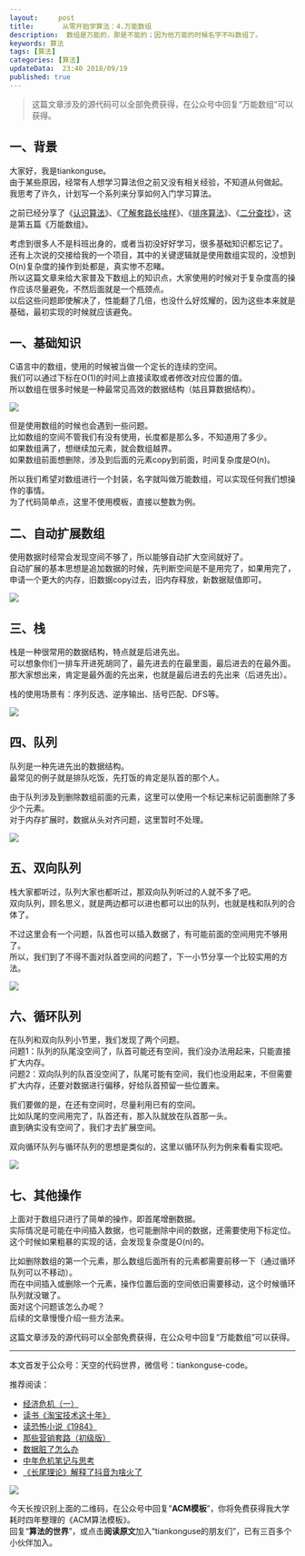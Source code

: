 ```yaml
---   
layout:     post  
title:       从零开始学算法：4.万能数组  
description:  数组是万能的，那是不能的；因为他万能的时候名字不叫数组了。   
keywords: 算法 
tags: [算法]  
categories: [算法]  
updateData:  23:40 2018/09/19   
published: true   
---  
```




> 这篇文章涉及的源代码可以全部免费获得，在公众号中回复“万能数组”可以获得。 


## 一、背景

大家好，我是tiankonguse。  
由于某些原因，经常有人想学习算法但之前又没有相关经验，不知道从何做起。
我思考了许久，计划写一个系列来分享如何入门学习算法。  


之前已经分享了《[认识算法](https://mp.weixin.qq.com/s/2CyGYZ5SFs-cLBHkxAhdyg)》、《[了解套路长啥样](https://mp.weixin.qq.com/s/OvX3H9_JmzjPA091ZqUegQ)》、《[排序算法](https://mp.weixin.qq.com/s/MSoXEzDSyxf3gVAt-2D1bw)》、《[二分查找](https://mp.weixin.qq.com/s/UQ7wU7qHd-YI4P4iCYAa3g)》，这是第五篇《万能数组》。  


考虑到很多人不是科班出身的，或者当初没好好学习，很多基础知识都忘记了。  
还有上次说的交接给我的一个项目，其中的关键逻辑就是使用数组实现的，没想到O(n)复杂度的操作到处都是，真实惨不忍睹。  
所以这篇文章来给大家普及下数组上的知识点，大家使用的时候对于复杂度高的操作应该尽量避免，不然后面就是一个瓶颈点。   
以后这些问题即使解决了，性能翻了几倍，也没什么好炫耀的，因为这些本来就是基础，最初实现的时候就应该避免。  


## 一、基础知识  


C语言中的数组，使用的时候被当做一个定长的连续的空间。  
我们可以通过下标在O(1)的时间上直接读取或者修改对应位置的值。  
所以数组在很多时候是一种最常见高效的数据结构（姑且算数据结构）。  


![](/images/2018/09/array-base.png)  


但是使用数组的时候也会遇到一些问题。  
比如数组的空间不管我们有没有使用，长度都是那么多，不知道用了多少。  
如果数组满了，想继续加元素，就会数组越界。  
如果数组前面想删除，涉及到后面的元素copy到前面，时间复杂度是O(n)。  


所以我们希望对数组进行一个封装，名字就叫做万能数组，可以实现任何我们想操作的事情。  
为了代码简单点，这里不使用模板，直接以整数为例。  


## 二、自动扩展数组  

使用数据时经常会发现空间不够了，所以能够自动扩大空间就好了。  
自动扩展的基本思想是追加数据的时候，先判断空间是不是用完了，如果用完了，申请一个更大的内存，旧数据copy过去，旧内存释放，新数据赋值即可。  


![](/images/2018/09/full-array.png)  


## 三、栈

栈是一种很常用的数据结构，特点就是后进先出。  
可以想象你们一排车开进死胡同了，最先进去的在最里面，最后进去的在最外面。  
那大家想出来，肯定是最外面的先出来，也就是最后进去的先出来（后进先出）。  


栈的使用场景有：序列反选、逆序输出、括号匹配、DFS等。  


![](/images/2018/09/full-stack.png)  


## 四、队列


队列是一种先进先出的数据结构。  
最常见的例子就是排队吃饭，先打饭的肯定是队首的那个人。  


由于队列涉及到删除数组前面的元素，这里可以使用一个标记来标记前面删除了多少个元素。  
对于内存扩展时，数据从头对齐问题，这里暂时不处理。  


![](/images/2018/09/full-queue.png)  


## 五、双向队列

栈大家都听过，队列大家也都听过，那双向队列听过的人就不多了吧。  
双向队列，顾名思义，就是两边都可以进也都可以出的队列，也就是栈和队列的合体了。  

不过这里会有一个问题，队首也可以插入数据了，有可能前面的空间用完不够用了。  
所以，我们到了不得不面对队首空间的问题了，下一小节分享一个比较实用的方法。  


![](/images/2018/09/double-queue.png)  


## 六、循环队列  

在队列和双向队列小节里，我们发现了两个问题。  
问题1：队列的队尾没空间了，队首可能还有空间，我们没办法用起来，只能直接扩大内存。  
问题2：双向队列的队首没空间了，队尾可能有空间，我们也没用起来，不但需要扩大内存，还要对数据进行偏移，好给队首预留一些位置来。  


我们要做的是，在还有空间时，尽量利用已有的空间。  
比如队尾的空间用完了，队首还有，那入队就放在队首那一头。  
直到确实没有空间了，我们才去扩展空间。    


双向循环队列与循环队列的思想是类似的，这里以循环队列为例来看看实现吧。  


![](/images/2018/09/loop-queue.png)  


## 七、其他操作

上面对于数组只进行了简单的操作，即首尾增删数据。  
实际情况是可能在中间插入数据，也可能删除中间的数据，还需要使用下标定位。  
这个时候如果粗暴的实现的话，会发现复杂度是O(n)的。  


比如删除数组的第一个元素，那么数组后面所有的元素都需要前移一下（通过循环队列可以不移动）。  
而在中间插入或删除一个元素，操作位置后面的空间依旧需要移动，这个时候循环队列就没辙了。  
面对这个问题该怎么办呢？  
后续的文章慢慢介绍一些方法来。  



这篇文章涉及的源代码可以全部免费获得，在公众号中回复“万能数组”可以获得。  

---


本文首发于公众号：天空的代码世界，微信号：tiankonguse-code。  


推荐阅读：  


* [经济危机（一）](https://mp.weixin.qq.com/s/hxO7oR8cLljSClYS-yE6pw)   
* [读书《淘宝技术这十年》](https://mp.weixin.qq.com/s/IeOQGh22U_1TPrf6sYYTkQ)  
* [读恐怖小说《1984》](https://mp.weixin.qq.com/s/q7HL5o_R5cqJc0b9Ll7EMw)    
* [那些营销套路（初级版）](https://mp.weixin.qq.com/s/xdvqZo9ll6kaL66Cdx)   
* [数据脏了怎么办](https://mp.weixin.qq.com/s/Blw4yxmIsE51dzzbNcfFbg)    
* [中年危机笔记与思考](https://mp.weixin.qq.com/s/dFzDtZS0JN6hhpc1DF-e_g)     
* [《长尾理论》解释了抖音为啥火了](https://mp.weixin.qq.com/s/sFWtMYj_WOKdgjolo7T56A)  



![](/images/tiankonguse-support.png)   


今天长按识别上面的二维码，在公众号中回复“**ACM模板**”，你将免费获得我大学耗时四年整理的《ACM算法模板》。  
回复“**算法的世界**”，或点击**阅读原文**加入“tiankonguse的朋友们”，已有三百多个小伙伴加入。  




